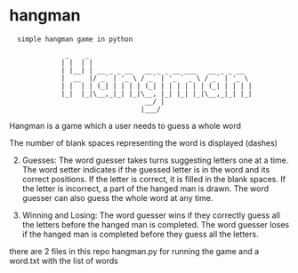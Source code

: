 # hangman

      simple hangman game in python

                  _    _ 
                 | |  | | 
                 | |__| | __ _ _ __   __ _ _ __ ___   __ _ _ __  
                 |  __  |/ _` | '_ \ / _` | '_ ` _ \ / _` | '_ \ 
                 | |  | | (_| | | | | (_| | | | | | | (_| | | | | 
                 |_|  |_|\__,_|_| |_|\__, |_| |_| |_|\__,_|_| |_| 
                                      __/ | 
                                     |___/ 

Hangman is a game which a user needs to guess a whole word

The number of blank spaces representing the word is displayed (dashes)

2. Guesses:
    The word guesser takes turns suggesting letters one at a time. 
The word setter indicates if the guessed letter is in the word and its correct positions. 
If the letter is correct, it is filled in the blank spaces. 
If the letter is incorrect, a part of the hanged man is drawn. 
The word guesser can also guess the whole word at any time. 

3. Winning and Losing:
    The word guesser wins if they correctly guess all the letters before the hanged man is completed.
    The word guesser loses if the hanged man is completed before they guess all the letters.


there are 2 files in this repo
hangman.py for running the game
and a word.txt with the list of words
